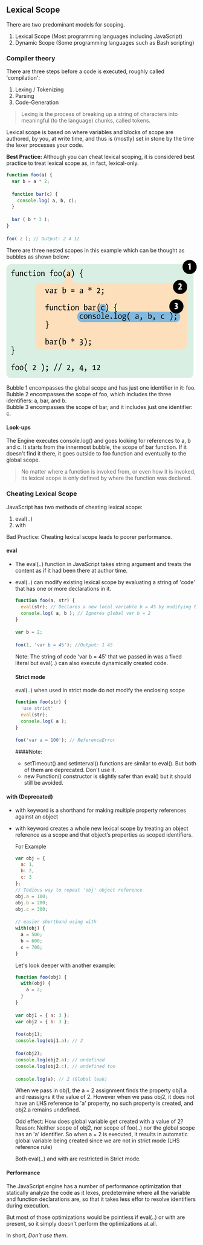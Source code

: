 ## Lexical Scope

There are two predominant models for scoping.  
1. Lexical Scope (Most programming languages including JavaScript)
2. Dynamic Scope (Some programming languages such as Bash scripting)

### Compiler theory
There are three steps before a code is executed, roughly called 'compilation':

1. Lexing / Tokenizing
2. Parsing
3. Code-Generation

>Lexing is the process of breaking up a string of characters into meaningful (to the language) chunks, called tokens.

Lexical scope is based on where variables and blocks of scope are authored, by you, at write time, and thus is (mostly) set in stone by the time the lexer processes your code.

<b>Best Practice: </b>Although you can cheat lexical scoping, it is considered best practice to treat lexical scope as, in fact, lexical-only.

```js
function foo(a) {
  var b = a * 2;

  function bar(c) {
    console.log( a, b, c);
  }

  bar ( b * 3 );
}

foo( 2 ); // Output: 2 4 12
```

There are three nested scopes in this example which can be thought as bubbles as shown below:  
![Nested Scopes](fig2.png "Nested Scopes")

Bubble 1 encompasses the global scope and has just one identifier in it: foo.  
Bubble 2 encompasses the scope of foo, which includes the three identifiers: a, bar, and b.  
Bubble 3 encompasses the scope of bar, and it includes just one identifier: c.

#### Look-ups
The Engine executes console.log() and goes looking for references to a, b and c. It starts from the innermost bubble, the scope of bar function. If it doesn't find it there, it goes outside to foo function and eventually to the global scope.

>No matter where a function is invoked from, or even how it is invoked, its lexical scope is only defined by where the function was declared.

### Cheating Lexical Scope
JavaScript has two methods of cheating lexical scope:

1. eval(..)
2. with

Bad Practice: Cheating lexical scope leads to poorer performance.

#### eval
* The eval(..) function in JavaScript takes string argument and treats the content as if it had been there at author time.
* eval(..) can modify existing lexical scope by evaluating a string of 'code' that has one or more declarations in it.

  ```js
  function foo(a, str) {
    eval(str); // Declares a new local variable b = 45 by modifying the lexical scope
    console.log( a, b ); // Ignores global var b = 2
  }

  var b = 2;

  foo(1, 'var b = 45'); //Output: 1 45
  ```

  Note: The string of code 'var b = 45' that we passed in was a fixed literal but eval(..) can also execute dynamically created code.

  #### Strict mode
  eval(..) when used in strict mode do not modify the enclosing scope

  ```js
  function foo(str) {
    'use strict'
    eval(str);
    console.log( a );
  }

  foo('var a = 100'); // ReferenceError
  ```

  ####Note:
  * setTimeout() and setInterval() functions are similar to eval(). But both of them are deprecated. Don't use it.
  * new Function() constructor is slightly safer than eval() but it should still be avoided.

#### with (Deprecated)
* with keyword is a shorthand for making multiple property references against an object
* with keyword creates a whole new lexical scope by treating an object reference as a scope and that object’s properties as scoped identifiers.

  For Example
  ```js
  var obj = {
    a: 1,
    b: 2,
    c: 3
  };
  // Tedious way to repeat 'obj' object reference
  obj.a = 100;
  obj.b = 200;
  obj.c = 300;

  // easier shorthand using with
  with(obj) {
    a = 500;
    b = 600;
    c = 700;
  }
  ```

  Let's look deeper with another example:
  ```js
  function foo(obj) {
    with(obj) {
      a = 2;
    }
  }

  var obj1 = { a: 3 };
  var obj2 = { b: 3 };

  foo(obj1);
  console.log(obj1.a); // 2

  foo(obj2);
  console.log(obj2.a); // undefined
  console.log(obj2.c); // undefined too

  console.log(a); // 2 (Global leak)
  ```

  When we pass in obj1, the a = 2 assignment finds the property obj1.a and reassigns it the value of 2.
  However when we pass obj2, it does not have an LHS reference to 'a' property, no such property is created, and obj2.a remains undefined.

  Odd effect: How does global variable get created with a value of 2?
  Reason: Neither scope of obj2, nor scope of foo(..) nor the global scope has an 'a' identifier.
          So when a = 2 is executed, it results in automatic global variable being created since we are not in strict mode (LHS reference rule)

  Both eval(..) and with are restricted in Strict mode.

#### Performance
The JavaScript engine has a number of performance optimization that statically analyze the code as it lexes, predetermine where all the variable and function declarations are, so that it takes less effor to resolve identifiers during execution.  

But most of those optimizations would be pointless if eval(..) or with are present, so it simply doesn't perform the optimizations at all.  

In short, *Don’t use them*.
